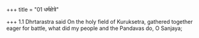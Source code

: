+++
title = "01 धर्मक्षेत्रे"

+++
1.1 Dhrtarastra said On the holy field of Kuruksetra, gathered together
eager for battle, what did my people and the Pandavas do, O Sanjaya;
